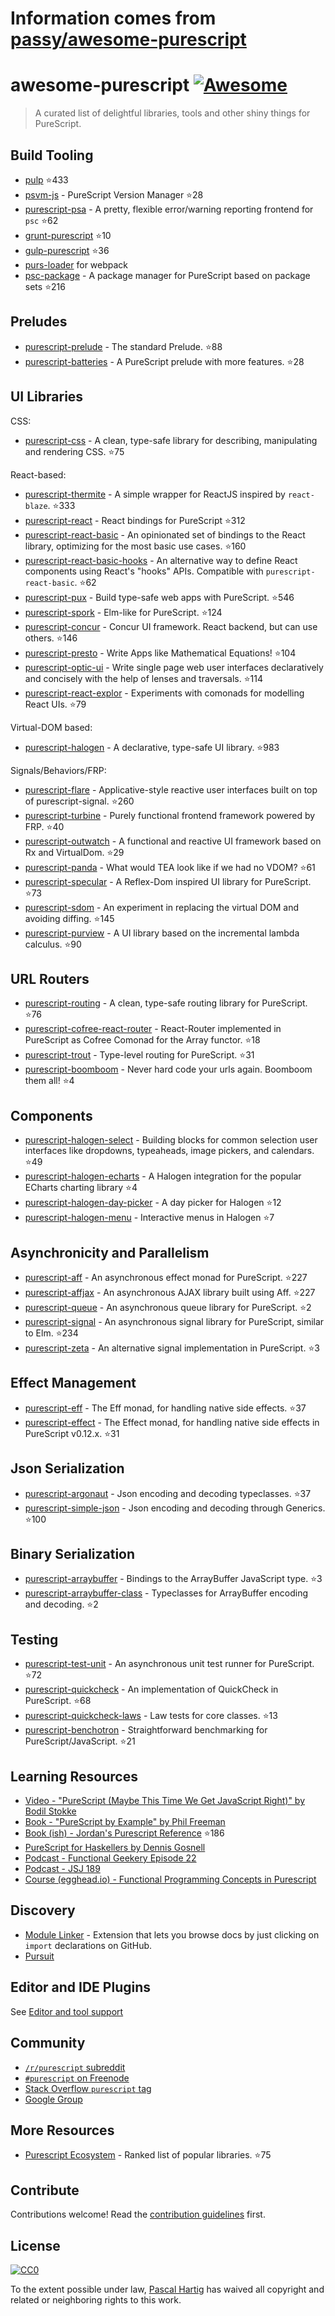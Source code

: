 # Information comes from [passy/awesome-purescript](https://github.com/passy/awesome-purescript)
# awesome-purescript [![Awesome](https://cdn.rawgit.com/sindresorhus/awesome/d7305f38d29fed78fa85652e3a63e154dd8e8829/media/badge.svg)](https://github.com/sindresorhus/awesome)

> A curated list of delightful libraries, tools and other shiny things for PureScript.

## Build Tooling

- [pulp](https://github.com/bodil/pulp) :star:433
- [psvm-js](https://github.com/ThomasCrvsr/psvm-js) - PureScript Version Manager :star:28
- [purescript-psa](https://github.com/natefaubion/purescript-psa) - A pretty, flexible error/warning reporting frontend for `psc` :star:62
- [grunt-purescript](https://github.com/purescript-contrib/grunt-purescript) :star:10
- [gulp-purescript](https://github.com/purescript-contrib/gulp-purescript) :star:36
- [purs-loader](https://github.com/ethul/purs-loader) for webpack
- [psc-package](https://github.com/purescript/psc-package) - A package manager for PureScript based on package sets :star:216

## Preludes

- [purescript-prelude](https://github.com/purescript/purescript-prelude) - The standard Prelude. :star:88
- [purescript-batteries](https://github.com/tfausak/purescript-batteries) - A PureScript prelude with more features. :star:28

## UI Libraries

CSS:

- [purescript-css](https://github.com/slamdata/purescript-css) - A clean, type-safe library for describing, manipulating and rendering CSS. :star:75

React-based:

- [purescript-thermite](https://github.com/paf31/purescript-thermite) - A simple wrapper for ReactJS inspired by `react-blaze`. :star:333
- [purescript-react](https://github.com/purescript-contrib/purescript-react) - React bindings for PureScript :star:312
- [purescript-react-basic](https://github.com/lumihq/purescript-react-basic) - An opinionated set of bindings to the React library, optimizing for the most basic use cases. :star:160
- [purescript-react-basic-hooks](https://github.com/spicydonuts/purescript-react-basic-hooks) - An alternative way to define React components using React's "hooks" APIs. Compatible with `purescript-react-basic`. :star:62
- [purescript-pux](https://github.com/alexmingoia/purescript-pux) - Build type-safe web apps with PureScript. :star:546
- [purescript-spork](https://github.com/natefaubion/purescript-spork) - Elm-like for PureScript. :star:124
- [purescript-concur](https://github.com/ajnsit/purescript-concur) - Concur UI framework. React backend, but can use others. :star:146
- [purescript-presto](https://github.com/juspay/purescript-presto) - Write Apps like Mathematical Equations! :star:104
- [purescript-optic-ui](https://github.com/zrho/purescript-optic-ui) - Write single page web user interfaces declaratively and concisely with the help of lenses and traversals. :star:114
- [purescript-react-explor](https://github.com/paf31/purescript-react-explore) - Experiments with comonads for modelling React UIs. :star:79

Virtual-DOM based:

- [purescript-halogen](https://github.com/slamdata/purescript-halogen) - A declarative, type-safe UI library. :star:983

Signals/Behaviors/FRP:

- [purescript-flare](https://github.com/sharkdp/purescript-flare) - Applicative-style reactive user interfaces built on top of purescript-signal. :star:260
- [purescript-turbine](https://github.com/funkia/purescript-turbine) - Purely functional frontend framework powered by FRP. :star:40
- [purescript-outwatch](https://github.com/OutWatch/purescript-outwatch) - A functional and reactive UI framework based on Rx and VirtualDom. :star:29
- [purescript-panda](https://github.com/i-am-tom/purescript-panda) - What would TEA look like if we had no VDOM? :star:61
- [purescript-specular](https://github.com/restaumatic/purescript-specular) - A Reflex-Dom inspired UI library for PureScript. :star:73
- [purescript-sdom](https://github.com/paf31/purescript-sdom) - An experiment in replacing the virtual DOM and avoiding diffing. :star:145
- [purescript-purview](https://github.com/paf31/purescript-purview) - A UI library based on the incremental lambda calculus. :star:90

## URL Routers

- [purescript-routing](https://github.com/slamdata/purescript-routing) - A clean, type-safe routing library for PureScript. :star:76
- [purescript-cofree-react-router](https://github.com/coot/purescript-cofree-react-router) - React-Router implemented in PureScript as Cofree Comonad for the Array functor. :star:18
- [purescript-trout](https://github.com/owickstrom/purescript-trout) - Type-level routing for PureScript. :star:31
- [purescript-boomboom](https://github.com/paluh/purescript-boomboom) - Never hard code your urls again. Boomboom them all! :star:4

## Components

- [purescript-halogen-select](https://github.com/citizennet/purescript-halogen-select) - Building blocks for common selection user interfaces like dropdowns, typeaheads, image pickers, and calendars. :star:49
- [purescript-halogen-echarts](https://github.com/slamdata/purescript-halogen-echarts) - A Halogen integration for the popular ECharts charting library :star:4
- [purescript-halogen-day-picker](https://github.com/rnons/purescript-halogen-day-picker) - A day picker for Halogen :star:12
- [purescript-halogen-menu](https://github.com/slamdata/purescript-halogen-menu) - Interactive menus in Halogen :star:7

## Asynchronicity and Parallelism

- [purescript-aff](https://github.com/slamdata/purescript-aff) - An asynchronous effect monad for PureScript. :star:227
- [purescript-affjax](https://github.com/slamdata/purescript-aff) - An asynchronous AJAX library built using Aff. :star:227
- [purescript-queue](https://github.com/athanclark/purescript-queue) - An asynchronous queue library for PureScript. :star:2
- [purescript-signal](https://github.com/bodil/purescript-signal) - An asynchronous signal library for PureScript, similar to Elm. :star:234
- [purescript-zeta](https://github.com/athanclark/purescript-zeta) - An alternative signal implementation in PureScript. :star:3

## Effect Management

- [purescript-eff](https://github.com/purescript/purescript-eff) - The Eff monad, for handling native side effects. :star:37
- [purescript-effect](https://github.com/purescript/purescript-effect) - The Effect monad, for handling native side effects in PureScript v0.12.x. :star:31

## Json Serialization

- [purescript-argonaut](https://github.com/purescript-contrib/purescript-argonaut) - Json encoding and decoding typeclasses. :star:37
- [purescript-simple-json](https://github.com/justinwoo/purescript-simple-json) - Json encoding and decoding through Generics. :star:100

## Binary Serialization

- [purescript-arraybuffer](https://github.com/jacereda/purescript-arraybuffer) - Bindings to the ArrayBuffer JavaScript type. :star:3
- [purescript-arraybuffer-class](https://github.com/athanclark/purescript-arraybuffer-class) - Typeclasses for ArrayBuffer encoding and decoding. :star:2

## Testing

- [purescript-test-unit](https://github.com/bodil/purescript-test-unit) - An asynchronous unit test runner for PureScript. :star:72
- [purescript-quickcheck](https://github.com/purescript/purescript-quickcheck) - An implementation of QuickCheck in PureScript. :star:68
- [purescript-quickcheck-laws](https://github.com/garyb/purescript-quickcheck-laws) - Law tests for core classes. :star:13
- [purescript-benchotron](https://github.com/hdgarrood/purescript-benchotron) - Straightforward benchmarking for PureScript/JavaScript. :star:21

## Learning Resources

- [Video - "PureScript (Maybe This Time We Get JavaScript Right)" by Bodil Stokke](https://www.youtube.com/watch?v=yIlDBPiMb0o)
- [Book - "PureScript by Example" by Phil Freeman](https://leanpub.com/purescript/read)
- [Book (ish) - Jordan's Purescript Reference](https://github.com/JordanMartinez/purescript-jordans-reference) :star:186
- [PureScript for Haskellers by Dennis Gosnell](http://www.arow.info/blog/posts/2015-12-17-purescript-intro.html)
- [Podcast - Functional Geekery Episode 22](https://www.functionalgeekery.com/episode-22-lambdaconf-2015-part-1/)
- [Podcast - JSJ 189](https://devchat.tv/js-jabber/189-jsj-purescript-with-john-a-de-goes-and-phil-freeman)
- [Course (egghead.io) - Functional Programming Concepts in Purescript](https://egghead.io/courses/functional-programming-concepts-in-purescript)

## Discovery

- [Module Linker](https://fiatjaf.alhur.es/module-linker/#/purescript) - Extension that lets you browse docs by just clicking on `import` declarations on GitHub.
- [Pursuit](https://pursuit.purescript.org/)

## Editor and IDE Plugins

See [Editor and tool support](https://github.com/purescript/purescript/wiki/Editor-and-tool-support)

## Community

- [`/r/purescript` subreddit](http://www.reddit.com/r/purescript)
- [`#purescript` on Freenode](http://webchat.freenode.net/?channels=purescript)
- [Stack Overflow `purescript` tag](http://stackoverflow.com/questions/tagged/purescript)
- [Google Group](https://groups.google.com/forum/#!forum/purescript)

## More Resources

- [Purescript Ecosystem](https://github.com/xgrommx/purescript-ecosystem) - Ranked list of popular libraries. :star:75

## Contribute

Contributions welcome! Read the [contribution guidelines](contributing.md) first.


## License

[![CC0](http://i.creativecommons.org/p/zero/1.0/88x31.png)](http://creativecommons.org/publicdomain/zero/1.0/)

To the extent possible under law, [Pascal Hartig](https://passy.me/) has waived all copyright and related or neighboring rights to this work.

